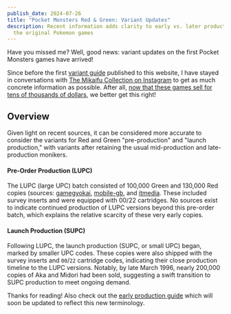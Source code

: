 ```yaml
---
publish_date: 2024-07-26
title: "Pocket Monsters Red & Green: Variant Updates"
description: Recent information adds clarity to early vs. later productions of
  the original Pokemon games
---
```

H﻿ave you missed me? Well, good news: variant updates on the first Pocket Monsters games have arrived!

Since before the first [variant guide](https://www.afew.games/essays/pocket-monsters-red-green-variant-guide) published to this website, I have stayed in conversations with [The Mikaifu Collection on Instagram](https://www.instagram.com/mikaifucollection/) to get as much concrete information as possible. After all, [now that these games sell for tens of thousands of dollars](https://comics.ha.com/itm/video-games/nintendo/pocket-monsters-aka-vga-90-nm-mt-ns-unopened-game-boy-nintendo-1996-jpn/a/7372-28068.s?ic4=GalleryView-ShortDescription-071515), we better get this right!

## O﻿verview

G﻿iven light on recent sources, it can be considered more accurate to consider the variants for Red and Green "pre-production" and "launch production," with variants after retaining the usual mid-production and late-production monikers.

#### Pre-Order Production (LUPC)

The LUPC (large UPC) batch consisted of 100,000 Green and 130,000 Red copies (sources: [gamegyokai](http://www.gamegyokai.com/history/pokemon.htm), [mobile-gb](http://wiki.mobile-gb.com/index.php?title=%E3%83%9D%E3%82%B1%E3%83%83%E3%83%88%E3%83%A2%E3%83%B3%E3%82%B9%E3%82%BF%E3%83%BC_%E9%9D%92#:~:text=%E5%88%9D%E5%9B%9E%E5%87%BA%E8%8D%B7%E3%81%AF20%E4%B8%87,%E3%82%92%E4%B8%8A%E3%81%92%E3%82%8B%E3%81%93%E3%81%A8%E3%81%A8%E3%81%AA%E3%82%8B%25E3%2580%2582), and [itmedia](https://www.itmedia.co.jp/business/articles/1607/28/news046.html). These included survey inserts and were equipped with 00/22 cartridges. No sources exist to indicate continued production of LUPC versions beyond this pre-order batch, which explains the relative scarcity of these very early copies.

#### Launch Production (SUPC)

Following LUPC, the launch production (SUPC, or small UPC) began, marked by smaller UPC codes. These copies were also shipped with the survey inserts and `00`/`22` cartridge codes, indicating their close production timeline to the LUPC versions. Notably, by late March 1996, nearly 200,000 copies of Aka and Midori had been sold, suggesting a swift transition to SUPC production to meet ongoing demand.

T﻿hanks for reading! Also check out the [early production guide](https://www.afew.games/essays/pocket-monsters-red-green-early-print-breakdown) which will soon be updated to reflect this new terminology.